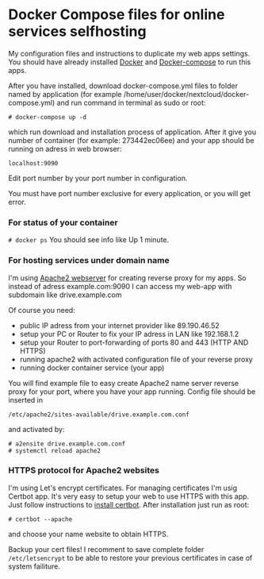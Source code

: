 # Docker Compose files for online services selfhosting
My configuration files and instructions to duplicate my web apps settings. You should have already installed [Docker](https://docs.docker.com/get-docker/) and [Docker-compose](https://docs.docker.com/compose/install/) to run this apps.

After you have installed, download docker-compose.yml files to folder named by application (for example /home/user/docker/nextcloud/docker-compose.yml) and run command in terminal as sudo or root: 
``` 
# docker-compose up -d 
``` 
which run download and installation process of application. After it give you number of container (for example: 273442ec06ee) and your app should be running on adress in web browser: 
```
localhost:9090
``` 
Edit port number by your port number in configuration.

You must have port number exclusive for every application, or you will get error.

### For status of your container
```# docker ps```
You should see info like Up 1 minute.

### For hosting services under domain name
I'm using [Apache2 webserver](https://ubuntu.com/tutorials/install-and-configure-apache#2-installing-apache) for creating reverse proxy for my apps. So instead of adress example.com:9090 I can access my web-app with subdomain like drive.example.com 

Of course you need: 
- public IP adress from your internet provider like 89.190.46.52
- setup your PC or Router to fix your IP adress in LAN like 192.168.1.2
- setup your Router to port-forwarding of ports 80 and 443 (HTTP AND HTTPS)
- running apache2 with activated configuration file of your reverse proxy
- running docker container service (your app)

You will find example file to easy create Apache2 name server reverse proxy for your port, where you have your app running.
Config file should be inserted in
```
/etc/apache2/sites-available/drive.example.com.conf
```

and activated by:

```
# a2ensite drive.example.com.conf
# systemctl reload apache2
```

### HTTPS protocol for Apache2 websites
I'm using Let's encrypt certificates. For managing certificates I'm usig Certbot app. It's very easy to setup your web to use HTTPS with this app. Just follow instructions to [install certbot](https://certbot.eff.org/instructions). After installation just run as root:
```
# certbot --apache
```
and choose your name website to obtain HTTPS.

Backup your cert files! I recomment to save complete folder ```/etc/letsencrypt``` to be able to restore your previous certificates in case of system failiture.

